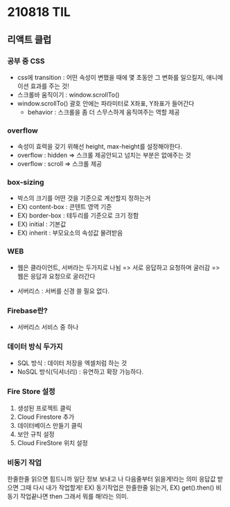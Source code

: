 # 210818 TIL

## 리액트 클럽
### 공부 중 CSS
- css에 transition : 어떤 속성이 변했을 때에 몇 초동안 그 변화를 일으킬지, 애니메이션 효과를 주는 것!
- 스크롤바 움직이기 : window.scrollTo()
- window.scrollTo() 괄호 안에는 파라미터로 X좌표, Y좌표가 들어간다
    - behavior : 스크롤을 좀 더 스무스하게 움직여주는 역할 제공

### overflow
- 속성이 효력을 갖기 위해선 height, max-height를 설정해야한다.
- overflow : hidden => 스크롤 제공안되고 넘치는 부분은 없애주는 것
- overflow : scroll => 스크롤 제공

### box-sizing
- 박스의 크기를 어떤 것을 기준으로 계산할지 정하는거
- EX) content-box : 콘텐트 영역 기준
- EX) border-box : 테두리를 기준으로 크기 정함
- EX) initial : 기본값
- EX) inherit : 부모요소의 속성값 물려받음

### WEB
- 웹은 클라이언트, 서버라는 두가지로 나뉨 => 서로 응답하고 요청하며 굴러감
=> 웹은 응답과 요청으로 굴러간다

- 서버리스 : 서버를 신경 쓸 필요 없다.

### Firebase란?
- 서버리스 서비스 중 하나

### 데이터 방식 두가지
- SQL 방식 : 데이터 저장을 엑셀처럼 하는 것
- NoSQL 방식(딕셔너리) : 유연하고 확장 가능하다.

###  Fire Store 설정
1. 생성된 프로젝트 클릭
2. Cloud Firestore 추가
3. 데이터베이스 만들기 클릭
4. 보안 규칙 설정
5. Cloud FireStore 위치 설정

### 비동기 작업
한줄한줄 읽으면 힘드니까 일단 정보 보내고 나 다음줄부터 읽을게!라는 의미
응답값 받으면 그때 다시 내가 작업할게!
EX) 동기작업은 한줄한줄 읽는거, 
EX) get().then() 비동기 작업끝나면 then 그래서 뭐를 해!라는 의미.
